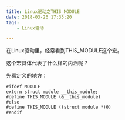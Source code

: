 ```yaml
---
title: Linux驱动之THIS_MODULE
date: 2018-03-26 17:35:20
tags:
	- Linux驱动

---
```




在Linux驱动里，经常看到THIS_MODULE这个宏。

这个宏具体代表了什么样的内涵呢？

先看定义的地方：

```
#ifdef MODULE
extern struct module __this_module;
#define THIS_MODULE (&__this_module)
#else
#define THIS_MODULE ((struct module *)0)
#endif
```

